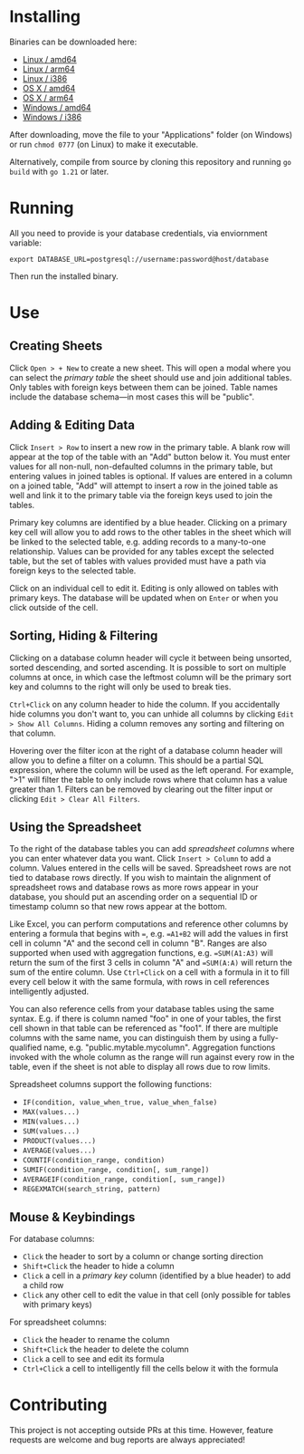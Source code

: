 # Installing

Binaries can be downloaded here:
- [Linux / amd64](https://relational-sheets.s3.us-west-2.amazonaws.com/relational-sheets-20231111-linux-amd64)
- [Linux / arm64](https://relational-sheets.s3.us-west-2.amazonaws.com/relational-sheets-20231111-linux-arm64)
- [Linux / i386](https://relational-sheets.s3.us-west-2.amazonaws.com/relational-sheets-20231111-linux-386)
- [OS X / amd64](https://relational-sheets.s3.us-west-2.amazonaws.com/relational-sheets-20231111-darwin-amd64)
- [OS X / arm64](https://relational-sheets.s3.us-west-2.amazonaws.com/relational-sheets-20231111-darwin-arm64)
- [Windows / amd64](https://relational-sheets.s3.us-west-2.amazonaws.com/relational-sheets-20231111-windows-amd64.exe)
- [Windows / i386](https://relational-sheets.s3.us-west-2.amazonaws.com/relational-sheets-20231111-windows-386.exe)

After downloading, move the file to your "Applications" folder (on Windows)
or run `chmod 0777` (on Linux) to make it executable.

Alternatively, compile from source by cloning this repository and
running `go build` with `go 1.21` or later.

# Running

All you need to provide is your database credentials, via enviornment variable:
```
export DATABASE_URL=postgresql://username:password@host/database
```
Then run the installed binary.

# Use

<h2>Creating Sheets</h2>
<p>
    Click <code>Open > + New</code> to create a new sheet.
    This will open a modal where you can select the <i>primary table</i> the sheet should use
    and join additional tables. Only tables with foreign keys between them can be joined.
    Table names include the database schema&mdash;in most cases this will be "public".
</p>
<h2>Adding &amp; Editing Data</h2>
<p>
    Click <code>Insert > Row</code> to insert a new row in the primary table.
    A blank row will appear at the top of the table with an "Add" button below it.
    You must enter values for all non-null, non-defaulted columns in the primary table,
    but entering values in joined tables is optional. If values are entered in a column
    on a joined table, "Add" will attempt to insert a row in the joined table as well
    and link it to the primary table via the foreign keys used to join the tables.
</p>
<p>
    Primary key columns are identified by a blue header. Clicking on a primary key cell
    will allow you to add rows to the other tables in the sheet which will be linked to
    the selected table, e.g. adding records to a many-to-one relationship. Values can be
    provided for any tables except the selected table, but the set of tables with values
    provided must have a path via foreign keys to the selected table.
</p>
<p>
    Click on an individual cell to edit it. Editing is only allowed on tables with primary
    keys. The database will be updated when on <code>Enter</code> or when you click outside
    of the cell.
</p>
<h2>Sorting, Hiding &amp; Filtering</h2>
<p>
    Clicking on a database column header will cycle it between being unsorted, sorted
    descending, and sorted ascending. It is possible to sort on multiple columns at once,
    in which case the leftmost column will be the primary sort key and columns to the right
    will only be used to break ties.
</p>
<p>
    <code>Ctrl+Click</code> on any column header to hide the column. If you accidentally hide
    columns you don't want to, you can unhide all columns by clicking <code>Edit > Show All Columns</code>.
    Hiding a column removes any sorting and filtering on that column.
</p>
<p>
    Hovering over the filter icon at the right of a database column header will allow you to
    define a filter on a column. This should be a partial SQL expression, where the column will
    be used as the left operand. For example, ">1" will filter the table to only include rows
    where that column has a value greater than 1. Filters can be removed by clearing out the
    filter input or clicking <code>Edit > Clear All Filters</code>.
</p>
<h2>Using the Spreadsheet</h2>
<p>
    To the right of the database tables you can add <i>spreadsheet columns</i> where you
    can enter whatever data you want. Click <code>Insert > Column</code> to add a column.
    Values entered in the cells will be saved. Spreadsheet rows are not tied to database
    rows directly. If you wish to maintain the alignment of spreadsheet rows and
    database rows as more rows appear in your database, you should put an ascending order
    on a sequential ID or timestamp column so that new rows appear at the bottom.
</p>
<p>
    Like Excel, you can perform computations
    and reference other columns by entering a formula that begins with <code>=</code>,
    e.g. <code>=A1+B2</code> will add the values in first cell in column "A" and the second
    cell in column "B". Ranges are also supported when used with aggregation functions,
    e.g. <code>=SUM(A1:A3)</code> will return the sum of the first 3 cells in column "A"
    and <code>=SUM(A:A)</code> will return the sum of the entire column.
    Use <code>Ctrl+Click</code> on a cell with a formula in it to fill every cell below it
    with the same formula, with rows in cell references intelligently adjusted.
</p>
<p>
    You can also reference cells from your database tables using the same syntax.
    E.g. if there is column named "foo" in one of your tables, the first cell shown in that table can be referenced
    as "foo1". If there are multiple columns with the same name, you can distinguish them by using a fully-qualified
    name, e.g. "public.mytable.mycolumn". Aggregation functions invoked with the whole column as the range will
    run against every row in the table, even if the sheet is not able to display all rows due to row limits.
</p>
<p>
    Spreadsheet columns support the following functions:
    <ul>
        <li><code>IF(condition, value_when_true, value_when_false)</code></li>
        <li><code>MAX(values...)</code></li>
        <li><code>MIN(values...)</code></li>
        <li><code>SUM(values...)</code></li>
        <li><code>PRODUCT(values...)</code></li>
        <li><code>AVERAGE(values...)</code></li>
        <li><code>COUNTIF(condition_range, condition)</code></li>
        <li><code>SUMIF(condition_range, condition[, sum_range])</code></li>
        <li><code>AVERAGEIF(condition_range, condition[, sum_range])</code></li>
        <li><code>REGEXMATCH(search_string, pattern)</code></li>
    </ul>
</p>
<h2>Mouse &amp; Keybindings</h2>
<p>
    For database columns:
    <ul>
        <li><code>Click</code> the header to sort by a column or change sorting direction</li>
        <li><code>Shift+Click</code> the header to hide a column</li>
        <li><code>Click</code> a cell in a <i>primary key</i> column (identified by a blue header) to add a child row</li>
        <li><code>Click</code> any other cell to edit the value in that cell (only possible for tables with primary keys)</li>
    </ul>
    For spreadsheet columns:
    <ul>
        <li><code>Click</code> the header to rename the column</li>
        <li><code>Shift+Click</code> the header to delete the column</li>
        <li><code>Click</code> a cell to see and edit its formula</li>
        <li><code>Ctrl+Click</code> a cell to intelligently fill the cells below it with the formula</li>
    </ul>
</p>

# Contributing

This project is not accepting outside PRs at this time.
However, feature requests are welcome and bug reports are always appreciated!
